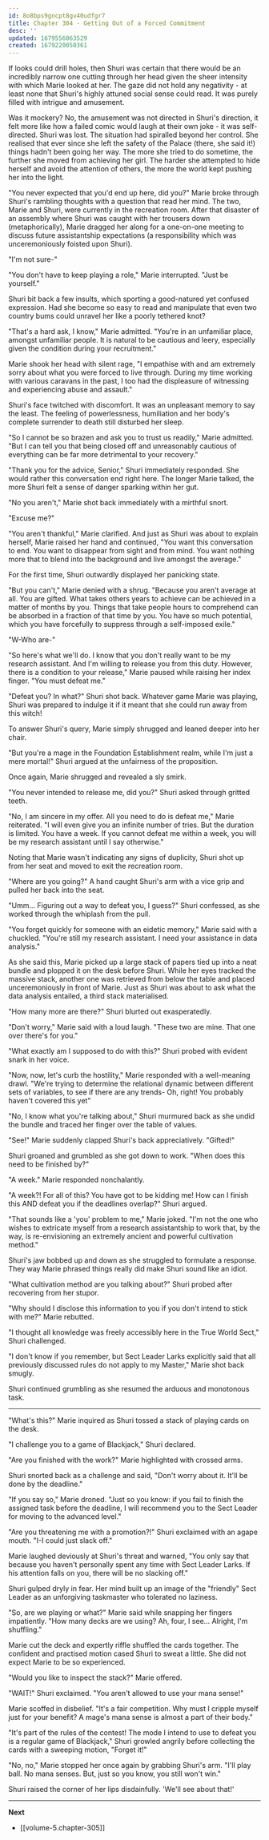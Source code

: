 ```yaml
---
id: 8o8bps9gncpt8gv40udfgr7
title: Chapter 304 - Getting Out of a Forced Commitment
desc: ''
updated: 1679556063529
created: 1679220050361
---
```


If looks could drill holes, then Shuri was certain that there would be an incredibly narrow one cutting through her head given the sheer intensity with which Marie looked at her. The gaze did not hold any negativity - at least none that Shuri's highly attuned social sense could read. It was purely filled with intrigue and amusement.

Was it mockery? No, the amusement was not directed in Shuri's direction, it felt more like how a failed comic would laugh at their own joke - it was self-directed. Shuri was lost. The situation had spiralled beyond her control. She realised that ever since she left the safety of the Palace (there, she said it!) things hadn't been going her way. The more she tried to do sometime, the further she moved from achieving her girl. The harder she attempted to hide herself and avoid the attention of others, the more the world kept pushing her into the light.

"You never expected that you'd end up here, did you?" Marie broke through Shuri's rambling thoughts with a question that read her mind. The two, Marie and Shuri, were currently in the recreation room. After that disaster of an assembly where Shuri was caught with her trousers down (metaphorically), Marie dragged her along for a one-on-one meeting to discuss future assistantship expectations (a responsibility which was unceremoniously foisted upon Shuri).

"I'm not sure-"

"You don't have to keep playing a role," Marie interrupted. "Just be yourself."

Shuri bit back a few insults, which sporting a good-natured yet confused expression. Had she become so easy to read and manipulate that even two country bums could unravel her like a poorly tethered knot? 

"That's a hard ask, I know," Marie admitted. "You're in an unfamiliar place, amongst unfamiliar people. It is natural to be cautious and leery, especially given the condition during your recruitment."

Marie shook her head with silent rage, "I empathise with and am extremely sorry about what you were forced to live through. During my time working with various caravans in the past, I too had the displeasure of witnessing and experiencing abuse and assault."

Shuri's face twitched with discomfort. It was an unpleasant memory to say the least. The feeling of powerlessness, humiliation and her body's complete surrender to death still disturbed her sleep.

"So I cannot be so brazen and ask you to trust us readily," Marie admitted. "But I can tell you that being closed off and unreasonably cautious of everything can be far more detrimental to your recovery."

"Thank you for the advice, Senior," Shuri immediately responded. She would rather this conversation end right here. The longer Marie talked, the more Shuri felt a sense of danger sparking within her gut.

"No you aren't," Marie shot back immediately with a mirthful snort.

"Excuse me?"

"You aren't thankful," Marie clarified. And just as Shuri was about to explain herself, Marie raised her hand and continued, "You want this conversation to end. You want to disappear from sight and from mind. You want nothing more that to blend into the background and live amongst the average."

For the first time, Shuri outwardly displayed her panicking state.

"But you can't," Marie denied with a shrug. "Because you aren't average at all. You are gifted. What takes others years to achieve can be achieved in a matter of months by you. Things that take people hours to comprehend can be absorbed in a fraction of that time by you. You have so much potential, which you have forcefully to suppress through a self-imposed exile."

"W-Who are-"

"So here's what we'll do. I know that you don't really want to be my research assistant. And I'm willing to release you from this duty. However, there is a condition to your release," Marie paused while raising her index finger. "You must defeat me."

"Defeat you? In what?" Shuri shot back. Whatever game Marie was playing, Shuri was prepared to indulge it if it meant that she could run away from this witch!

To answer Shuri's query, Marie simply shrugged and leaned deeper into her chair.

"But you're a mage in the Foundation Establishment realm, while I'm just a mere mortal!" Shuri argued at the unfairness of the proposition.

Once again, Marie shrugged and revealed a sly smirk.

"You never intended to release me, did you?" Shuri asked through gritted teeth.

"No, I am sincere in my offer. All you need to do is defeat me," Marie reiterated. "I will even give you an infinite number of tries. But the duration is limited. You have a week. If you cannot defeat me within a week, you will be my research assistant until I say otherwise."

Noting that Marie wasn't indicating any signs of duplicity, Shuri shot up from her seat and moved to exit the recreation room.

"Where are you going?" A hand caught Shuri's arm with a vice grip and pulled her back into the seat.

"Umm... Figuring out a way to defeat you, I guess?" Shuri confessed, as she worked through the whiplash from the pull.

"You forget quickly for someone with an eidetic memory," Marie said with a chuckled. "You're still my research assistant. I need your assistance in data analysis."

As she said this, Marie picked up a large stack of papers tied up into a neat bundle and plopped it on the desk before Shuri. While her eyes tracked the massive stack, another one was retrieved from below the table and placed unceremoniously in front of Marie. Just as Shuri was about to ask what the data analysis entailed, a third stack materialised.

"How many more are there?" Shuri blurted out exasperatedly.

"Don't worry," Marie said with a loud laugh. "These two are mine. That one over there's for you."

"What exactly am I supposed to do with this?" Shuri probed with evident snark in her voice.

"Now, now, let's curb the hostility," Marie responded with a well-meaning drawl. "We're trying to determine the relational dynamic between different sets of variables, to see if there are any trends- Oh, right! You probably haven't covered this yet"

"No, I know what you're talking about," Shuri murmured back as she undid the bundle and traced her finger over the table of values.

"See!" Marie suddenly clapped Shuri's back appreciatively. "Gifted!"

Shuri groaned and grumbled as she got down to work. "When does this need to be finished by?"

"A week." Marie responded nonchalantly.

"A week?! For all of this? You have got to be kidding me! How can I finish this AND defeat you if the deadlines overlap?" Shuri argued.

"That sounds like a 'you' problem to me," Marie joked. "I'm not the one who wishes to extricate myself from a research assistantship to work that, by the way, is re-envisioning an extremely ancient and powerful cultivation method."

Shuri's jaw bobbed up and down as she struggled to formulate a response. They way Marie phrased things really did make Shuri sound like an idiot.

"What cultivation method are you talking about?" Shuri probed after recovering from her stupor.

"Why should I disclose this information to you if you don't intend to stick with me?" Marie rebutted.

"I thought all knowledge was freely accessibly here in the True World Sect," Shuri challenged.

"I don't know if you remember, but Sect Leader Larks explicitly said that all previously discussed rules do not apply to my Master," Marie shot back smugly.

Shuri continued grumbling as she resumed the arduous and monotonous task.

____

"What's this?" Marie inquired as Shuri tossed a stack of playing cards on the desk.

"I challenge you to a game of Blackjack," Shuri declared.

"Are you finished with the work?" Marie highlighted with crossed arms.

Shuri snorted back as a challenge and said, "Don't worry about it. It'll be done by the deadline."

"If you say so," Marie droned. "Just so you know: if you fail to finish the assigned task before the deadline, I will recommend you to the Sect Leader for moving to the advanced level."

"Are you threatening me with a promotion?!" Shuri exclaimed with an agape mouth. "I-I could just slack off."

Marie laughed deviously at Shuri's threat and warned, "You only say that because you haven't personally spent any time with Sect Leader Larks. If his attention falls on you, there will be no slacking off."

Shuri gulped dryly in fear. Her mind built up an image of the "friendly" Sect Leader as an unforgiving taskmaster who tolerated no laziness.

"So, are we playing or what?" Marie said while snapping her fingers impatiently. "How many decks are we using? Ah, four, I see... Alright, I'm shuffling."

Marie cut the deck and expertly riffle shuffled the cards together. The confident and practised motion cased Shuri to sweat a little. She did not expect Marie to be so experienced.

"Would you like to inspect the stack?" Marie offered.

"WAIT!" Shuri exclaimed. "You aren't allowed to use your mana sense!"

Marie scoffed in disbelief. "It's a fair competition. Why must I cripple myself just for your benefit? A mage's mana sense is almost a part of their body."

"It's part of the rules of the contest! The mode I intend to use to defeat you is a regular game of Blackjack," Shuri growled angrily before collecting the cards with a sweeping motion, "Forget it!"

"No, no," Marie stopped her once again by grabbing Shuri's arm. "I'll play ball. No mana senses. But, just so you know, you still won't win."

Shuri raised the corner of her lips disdainfully. 'We'll see about that!'

____

**Next**
* [[volume-5.chapter-305]]